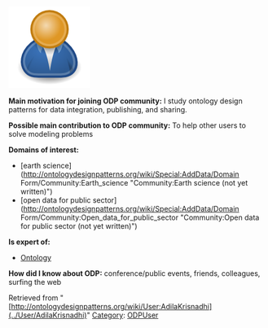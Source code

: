 [![Image:ODPUser.png](../images/a/a6/ODPUser.png)](../Image/ODPUser.png "Image:ODPUser.png")




  





__Main motivation for joining ODP community:__ I study ontology design patterns for data integration, publishing, and sharing.


__Possible main contribution to ODP community:__ To help other users to solve modeling problems


__Domains of interest:__



* [earth science](http://ontologydesignpatterns.org/wiki/Special:AddData/Domain Form/Community:Earth_science "Community:Earth science (not yet written)")
* [open data for public sector](http://ontologydesignpatterns.org/wiki/Special:AddData/Domain Form/Community:Open_data_for_public_sector "Community:Open data for public sector (not yet written)")


__Is expert of:__



* [Ontology](../Community/Ontology-based_models "Community:Ontology")


__How did I know about ODP:__ conference/public events, friends, colleagues, surfing the web






Retrieved from "[http://ontologydesignpatterns.org/wiki/User:AdilaKrisnadhi](../User/AdilaKrisnadhi)"
 [Category](http://ontologydesignpatterns.org/wiki/Special:Categories "Special:Categories"): [ODPUser](../Category/ODPUser "Category:ODPUser")